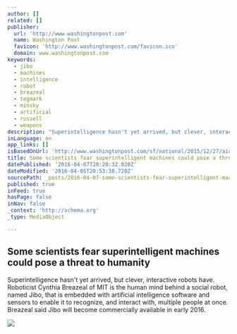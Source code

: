 ```yaml
---
author: []
related: []
publisher:
  url: 'http://www.washingtonpost.com'
  name: Washington Post
  favicon: 'http://www.washingtonpost.com/favicon.ico'
  domain: www.washingtonpost.com
keywords:
  - jibo
  - machines
  - intelligence
  - robot
  - breazeal
  - tegmark
  - minsky
  - artificial
  - russell
  - weapons
description: "Superintelligence hasn't yet arrived, but clever, interactive robots have. Roboticist Cynthia Breazeal of MIT is the human mind behind a social robot, named Jibo, that is embedded with artificial intelligence software and sensors to enable it to recognize, and interact with, multiple people at once. Breazeal said Jibo will become commercially available in early 2016."
inLanguage: en
app_links: []
isBasedOnUrl: 'http://www.washingtonpost.com/sf/national/2015/12/27/aianxiety/'
title: Some scientists fear superintelligent machines could pose a threat to humanity
datePublished: '2016-04-07T20:20:32.020Z'
dateModified: '2016-04-05T20:53:38.720Z'
sourcePath: _posts/2016-04-07-some-scientists-fear-superintelligent-machines-could-pose-a.md
published: true
inFeed: true
hasPage: false
inNav: false
_context: 'http://schema.org'
_type: MediaObject

---
```

<article style=""><h1>Some scientists fear superintelligent machines could pose a threat to humanity</h1><p>Superintelligence hasn't yet arrived, but clever, interactive robots have. Roboticist Cynthia Breazeal of MIT is the human mind behind a social robot, named Jibo, that is embedded with artificial intelligence software and sensors to enable it to recognize, and interact with, multiple people at once. Breazeal said Jibo will become commercially available in early 2016.</p><img src="http://www.washingtonpost.com/sf/national/wp-content/uploads/sites/11/2015/12/resistance-day2-share01.jpg" /></article>